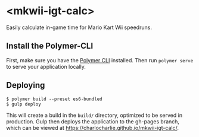 # \<mkwii-igt-calc\>

Easily calculate in-game time for Mario Kart Wii speedruns.

## Install the Polymer-CLI

First, make sure you have the [Polymer CLI](https://www.npmjs.com/package/polymer-cli) installed. Then run `polymer serve` to serve your application locally.


## Deploying

```
$ polymer build --preset es6-bundled
$ gulp deploy
```

This will create a build in the `build/` directory, optimized to be served in production. Gulp then deploys the application to the gh-pages branch, which can be viewed at https://charlocharlie.github.io/mkwii-igt-calc/.


